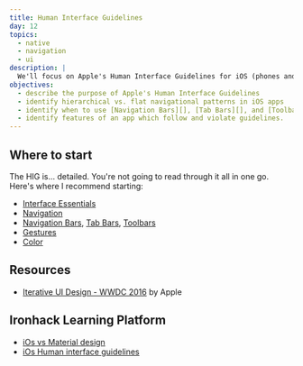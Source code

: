 ```yaml
---
title: Human Interface Guidelines
day: 12
topics:
  - native
  - navigation
  - ui
description: |
  We'll focus on Apple's Human Interface Guidelines for iOS (phones and tablets) for now, with an emphasis on the navigation models in iOS.
objectives:
  - describe the purpose of Apple's Human Interface Guidelines
  - identify hierarchical vs. flat navigational patterns in iOS apps
  - identify when to use [Navigation Bars][], [Tab Bars][], and [Toolbars][]
  - identify features of an app which follow and violate guidelines.
---
```


Where to start
--------------

The HIG is... detailed. You're not going to read through it all in one go. Here's where I recommend starting:

- [Interface Essentials](https://developer.apple.com/design/human-interface-guidelines/ios/overview/interface-essentials/)
- [Navigation](https://developer.apple.com/design/human-interface-guidelines/ios/app-architecture/navigation/)
- [Navigation Bars][], [Tab Bars][], [Toolbars][]
- [Gestures](https://developer.apple.com/design/human-interface-guidelines/ios/user-interaction/gestures/)
- [Color](https://developer.apple.com/design/human-interface-guidelines/ios/visual-design/color/)

[Navigation Bars]: https://developer.apple.com/design/human-interface-guidelines/ios/bars/navigation-bars/
[Tab Bars]: https://developer.apple.com/design/human-interface-guidelines/ios/bars/tab-bars/
[Toolbars]: https://developer.apple.com/design/human-interface-guidelines/ios/bars/toolbars/


Resources
---------
- [Iterative UI Design - WWDC 2016](https://developer.apple.com/videos/play/wwdc2016/805/) by Apple


Ironhack Learning Platform
--------------------------
- [iOs vs Material design](http://learn.ironhack.com/#/learning_unit/7072)
- [iOs Human interface guidelines](http://learn.ironhack.com/#/learning_unit/7073)


